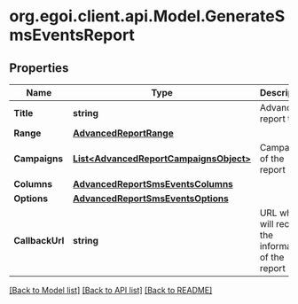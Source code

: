 # org.egoi.client.api.Model.GenerateSmsEventsReport
## Properties

Name | Type | Description | Notes
------------ | ------------- | ------------- | -------------
**Title** | **string** | Advanced report title | 
**Range** | [**AdvancedReportRange**](AdvancedReportRange.md) |  | 
**Campaigns** | [**List&lt;AdvancedReportCampaignsObject&gt;**](AdvancedReportCampaignsObject.md) | Campaigns of the report | 
**Columns** | [**AdvancedReportSmsEventsColumns**](AdvancedReportSmsEventsColumns.md) |  | 
**Options** | [**AdvancedReportSmsEventsOptions**](AdvancedReportSmsEventsOptions.md) |  | 
**CallbackUrl** | **string** | URL which will receive the information of the report | [optional] 

[[Back to Model list]](../README.md#documentation-for-models) [[Back to API list]](../README.md#documentation-for-api-endpoints) [[Back to README]](../README.md)

